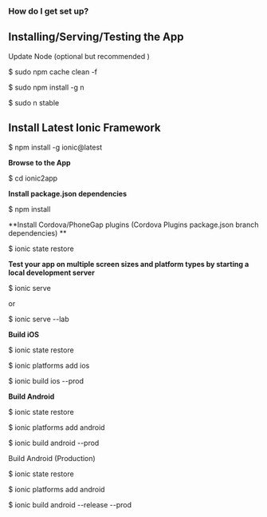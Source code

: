### How do I get set up? ###

## Installing/Serving/Testing the App ##
Update Node (optional  but recommended ) 

$ sudo npm cache clean -f

$ sudo npm install -g n

$ sudo n stable

## Install Latest Ionic Framework ##
$ npm install -g ionic@latest

**Browse to the App**

$ cd ionic2app


**Install package.json dependencies**

$ npm install


**Install Cordova/PhoneGap plugins (Cordova Plugins package.json branch dependencies)
**

$ ionic state restore


**Test your app on multiple screen sizes and platform types by starting a local development server**


$ ionic serve

or

$ ionic serve --lab


**Build iOS**

$ ionic state restore

$ ionic platforms add ios 

$ ionic build ios --prod


**Build Android**

$ ionic state restore

$ ionic platforms add android 

$ ionic build android --prod

Build Android (Production)

$ ionic state restore

$ ionic platforms add android

$ ionic build android --release --prod